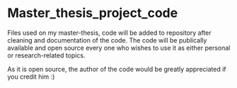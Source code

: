 # Master_thesis_project_code
Files used on my master-thesis, code will be added to repository after cleaning and documentation of the code. The code will be publically available and open source every one who wishes to use it as either personal or research-related topics. 

As it is open source, the author of the code would be greatly appreciated if you credit him :)
